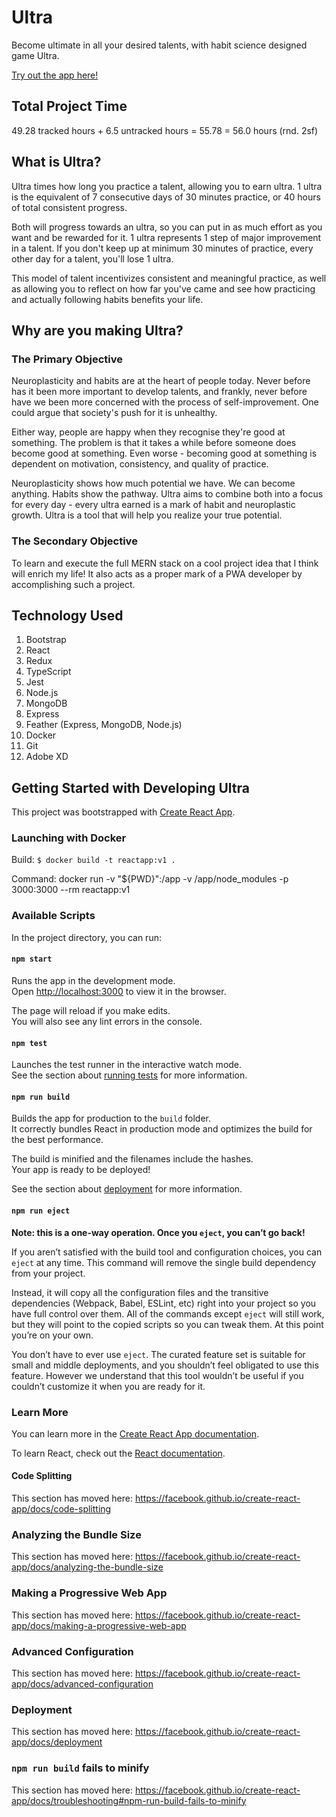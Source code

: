 # Ultra
Become ultimate in all your desired talents, with habit science designed game Ultra.

[Try out the app here!](https://rollersteaam.github.io/ultra/)

## Total Project Time
49.28 tracked hours + 6.5 untracked hours = 55.78 = 56.0 hours (rnd. 2sf)

## What is Ultra?
Ultra times how long you practice a talent, allowing you to earn ultra. 1 ultra is the equivalent of 7 consecutive days of 30 minutes practice, or 40 hours of total consistent progress.

Both will progress towards an ultra, so you can put in as much effort as you want and be rewarded for it. 1 ultra represents 1 step of major improvement in a talent. If you don't keep up at minimum 30 minutes of practice, every other day for a talent, you'll lose 1 ultra.

This model of talent incentivizes consistent and meaningful practice, as well as allowing you to reflect on how far you've came and see how practicing and actually following habits benefits your life.

## Why are you making Ultra?
### The Primary Objective
Neuroplasticity and habits are at the heart of people today. Never before has it been more important to develop talents, and frankly, never before have we been more concerned with the process of self-improvement. One could argue that society's push for it is unhealthy.

Either way, people are happy when they recognise they're good at something. The problem is that it takes a while before someone does become good at something. Even worse - becoming good at something is dependent on motivation, consistency, and quality of practice.

Neuroplasticity shows how much potential we have. We can become anything. Habits show the pathway. Ultra aims to combine both into a focus for every day - every ultra earned is a mark of habit and neuroplastic growth. Ultra is a tool that will help you realize your true potential.

### The Secondary Objective
To learn and execute the full MERN stack on a cool project idea that I think will enrich my life! It also acts as a proper mark of a PWA developer by accomplishing such a project.

## Technology Used
1. Bootstrap
2. React
3. Redux
4. TypeScript
5. Jest
6. Node.js
7. MongoDB
8. Express
9. Feather (Express, MongoDB, Node.js)
10. Docker
11. Git
12. Adobe XD

## Getting Started with Developing Ultra
This project was bootstrapped with [Create React App](https://github.com/facebook/create-react-app).

### Launching with Docker
Build: `$ docker build -t reactapp:v1 .`

Command: docker run -v "${PWD}":/app -v /app/node_modules -p 3000:3000 --rm reactapp:v1

### Available Scripts

In the project directory, you can run:

#### `npm start`

Runs the app in the development mode.<br>
Open [http://localhost:3000](http://localhost:3000) to view it in the browser.

The page will reload if you make edits.<br>
You will also see any lint errors in the console.

#### `npm test`

Launches the test runner in the interactive watch mode.<br>
See the section about [running tests](https://facebook.github.io/create-react-app/docs/running-tests) for more information.

#### `npm run build`

Builds the app for production to the `build` folder.<br>
It correctly bundles React in production mode and optimizes the build for the best performance.

The build is minified and the filenames include the hashes.<br>
Your app is ready to be deployed!

See the section about [deployment](https://facebook.github.io/create-react-app/docs/deployment) for more information.

#### `npm run eject`

**Note: this is a one-way operation. Once you `eject`, you can’t go back!**

If you aren’t satisfied with the build tool and configuration choices, you can `eject` at any time. This command will remove the single build dependency from your project.

Instead, it will copy all the configuration files and the transitive dependencies (Webpack, Babel, ESLint, etc) right into your project so you have full control over them. All of the commands except `eject` will still work, but they will point to the copied scripts so you can tweak them. At this point you’re on your own.

You don’t have to ever use `eject`. The curated feature set is suitable for small and middle deployments, and you shouldn’t feel obligated to use this feature. However we understand that this tool wouldn’t be useful if you couldn’t customize it when you are ready for it.

### Learn More

You can learn more in the [Create React App documentation](https://facebook.github.io/create-react-app/docs/getting-started).

To learn React, check out the [React documentation](https://reactjs.org/).

#### Code Splitting

This section has moved here: https://facebook.github.io/create-react-app/docs/code-splitting

### Analyzing the Bundle Size

This section has moved here: https://facebook.github.io/create-react-app/docs/analyzing-the-bundle-size

### Making a Progressive Web App

This section has moved here: https://facebook.github.io/create-react-app/docs/making-a-progressive-web-app

### Advanced Configuration

This section has moved here: https://facebook.github.io/create-react-app/docs/advanced-configuration

### Deployment

This section has moved here: https://facebook.github.io/create-react-app/docs/deployment

### `npm run build` fails to minify

This section has moved here: https://facebook.github.io/create-react-app/docs/troubleshooting#npm-run-build-fails-to-minify
